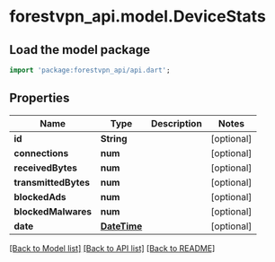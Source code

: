 # forestvpn_api.model.DeviceStats

## Load the model package
```dart
import 'package:forestvpn_api/api.dart';
```

## Properties
Name | Type | Description | Notes
------------ | ------------- | ------------- | -------------
**id** | **String** |  | [optional] 
**connections** | **num** |  | [optional] 
**receivedBytes** | **num** |  | [optional] 
**transmittedBytes** | **num** |  | [optional] 
**blockedAds** | **num** |  | [optional] 
**blockedMalwares** | **num** |  | [optional] 
**date** | [**DateTime**](DateTime.md) |  | [optional] 

[[Back to Model list]](../README.md#documentation-for-models) [[Back to API list]](../README.md#documentation-for-api-endpoints) [[Back to README]](../README.md)



